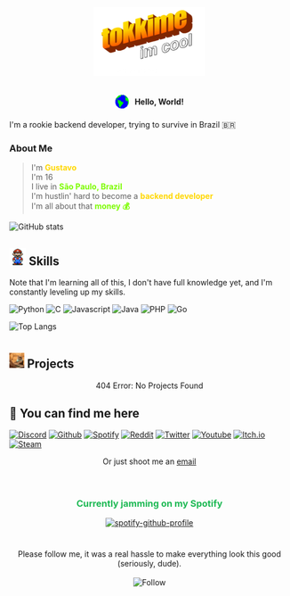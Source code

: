 
<p align="center">
  <img src="images/tokkime.png" width="200">
</p>

<br>

<div style="display: flex; justify-content: center; align-items: center; margin-bottom: 20px;">
  <img src="images/Earth.gif" width="25px" style="margin-right: 10px;">
  <span><b>Hello, World!</b></span>
</div>



I'm a rookie backend developer, trying to survive in Brazil 🇧🇷

### About Me

>I'm <span style="color: #FFD700;"><b>Gustavo</b></span><br>
>I'm 16<br>
>I live in <span style="color: #7CFC00;"><b>São Paulo, Brazil</b></span><br>
>I'm hustlin' hard to become a <span style="color: #FFD700;"><b>backend developer</b></span><br>
>I'm all about that <span style="color: #7CFC00;"><b>money 💰</b></span>



![GitHub stats](https://github-readme-stats.vercel.app/api?username=tokkime&show_icons=true&hide_border=true&theme=dark)

## <img src="images/Mario_Hello_Big.gif" width="30px"> Skills
Note that I'm learning all of this, I don't have full knowledge yet, and I'm constantly leveling up my skills.

![Python](https://img.shields.io/badge/Python-3776AB?style=for-the-badge&logo=python&logoColor=white)
![C](https://img.shields.io/badge/C-00599C?style=for-the-badge&logo=c&logoColor=white)
![Javascript](https://img.shields.io/badge/JavaScript-F7DF1E?style=for-the-badge&logo=javascript&logoColor=black)
![Java](https://img.shields.io/badge/Java-ED8B00?style=for-the-badge&logo=openjdk&logoColor=white)
![PHP](https://img.shields.io/badge/PHP-777BB4?style=for-the-badge&logo=php&logoColor=white)
![Go](https://img.shields.io/badge/Go-00ADD8?style=for-the-badge&logo=go&logoColor=white)

![Top Langs](https://github-readme-stats.vercel.app/api/top-langs/?username=tokkime&theme=dark&hide_border=true)

#

## <img src="images/Cat.gif" width="27px"> Projects

<div align="center">404 Error: No Projects Found</div>



## 📍 You can find me here

[![Discord](https://img.shields.io/badge/Discord-7289DA?style=for-the-badge&logo=discord&logoColor=white)](https://discord.gg/wV2xXm3ZcB)
[![Github](https://img.shields.io/badge/GitHub-100000?style=for-the-badge&logo=github&logoColor=white)](https://github.com/tokkime)
[![Spotify](https://img.shields.io/badge/Spotify-1ED760?&style=for-the-badge&logo=spotify&logoColor=white)](https://open.spotify.com/user/31535nzkr26cnpdl24ekm3xycfpq)
[![Reddit](https://img.shields.io/badge/Reddit-FF4500?style=for-the-badge&logo=reddit&logoColor=white)](https://www.reddit.com/user/twkkime)
[![Twitter](https://img.shields.io/badge/Twitter-1DA1F2?style=for-the-badge&logo=twitter&logoColor=white)](https://twitter.com/tokkime197046)
[![Youtube](https://img.shields.io/badge/YouTube-FF0000?style=for-the-badge&logo=youtube&logoColor=white)](https://www.youtube.com/channel/UCXdwjAoueZtA9QEAgDFxdhg)
[![Itch.io](https://img.shields.io/badge/Itch.io-FA5C5C?style=for-the-badge&logo=itchdotio&logoColor=white)](https://twkkime.itch.io/)
[![Steam](https://img.shields.io/badge/Steam-000000?style=for-the-badge&logo=steam&logoColor=white)](https://steamcommunity.com/id/tokkime/)

<div align="center">
  Or just shoot me an <a href="mailto:tu9jomx4@duck.com">email</a>
</div>


<br>

#

<div align="center">
  <h3 style="color: #1DB954;">Currently jamming on my Spotify</h3>
  <a href="https://spotify-github-profile.vercel.app/api/view?uid=31535nzkr26cnpdl24ekm3xycfpq&redirect=true">
    <img src="https://spotify-github-profile.vercel.app/api/view?uid=31535nzkr26cnpdl24ekm3xycfpq&cover_image=true&theme=compact&show_offline=true&background_color=121212&interchange=false" alt="spotify-github-profile">
  </a>
</div>

#

<div align="center">Please follow me, it was a real hassle to make everything look this good (seriously, dude).</div>

<br>
<div align="center">
  <img src="https://img.shields.io/github/followers/tokkime.svg?style=social&label=Follow&maxAge=2592000" alt="Follow">
</div>

